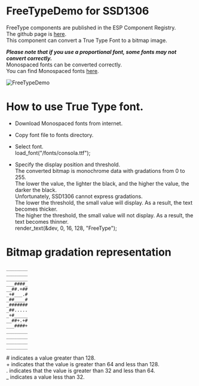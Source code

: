 # FreeTypeDemo for SSD1306

FreeType components are published in the ESP Component Registry.   
The github page is [here](https://github.com/espressif/idf-extra-components/tree/master/freetype).   
This component can convert a True Type Font to a bitmap image.   

___Please note that if you use a proportional font, some fonts may not convert correctly.___   
Monospaced fonts can be converted correctly.   
You can find Monospaced fonts [here](https://en.wikipedia.org/wiki/List_of_monospaced_typefaces).   

![FreeTypeDemo](https://github.com/user-attachments/assets/13892a84-8ed8-48b9-8e1e-8e1f7235f8cb)

# How to use True Type font.

- Download Monospaced fonts from internet.

- Copy font file to fonts directory.

- Select font.   
  load_font("/fonts/consola.ttf");

- Specify the display position and threshold.   
  The converted bitmap is monochrome data with gradations from 0 to 255.   
  The lower the value, the lighter the black, and the higher the value, the darker the black.   
  Unfortunately, SSD1306 cannot express gradations.   
  The lower the threshold, the small value will display. As a result, the text becomes thicker.   
  The higher the threshold, the small value will not display. As a result, the text becomes thinner.   
  render_text(&dev, 0, 16, 128, "FreeType");


# Bitmap gradation representation
```
________
________
________
___####_
__##.+##
_+#___.#
_##____#
_#######
_##.....
_+#_____
__##+.+#
___####+
________
________
________
________
```

\# indicates a value greater than 128.   
\+ indicates that the value is greater than 64 and less than 128.   
. indicates that the value is greater than 32 and less than 64.   
_ indicates a value less than 32.
